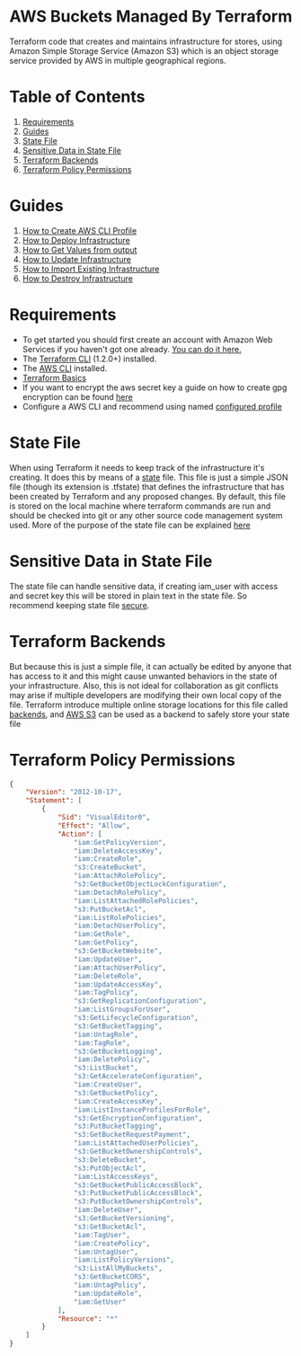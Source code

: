 # AWS Buckets Managed By Terraform
Terraform code that creates and maintains infrastructure for stores, using Amazon Simple Storage Service (Amazon S3) which is an object storage service provided by AWS in multiple geographical regions.

# Table of Contents
1. [Requirements](#requirements)
2. [Guides](#guides)
3. [State File](#state-file)
5. [Sensitive Data in State File](#densitive-data-in-ftate-file)
6. [Terraform Backends](#terraform-backends)
7. [Terraform Policy Permissions](#terraform-policy-permissions)

# Guides
1. [How to Create AWS CLI Profile](Configure_AWS_CLI_Profile.md)
2. [How to Deploy Infrastructure](Create_Infrastructure.md)
3. [How to Get Values from output](Get_Outputs.md)
4. [How to Update Infrastructure](Update_Infrastructure.md)
5. [How to Import Existing Infrastructure](Import_Infrastructure.md)
6. [How to Destroy Infrastructure](Destroy_Infrastructure.md)


# Requirements
* To get started you should first create an account with Amazon Web Services if you haven't got one already. [You can do it here.][signup]
* The [Terraform CLI][terraform-install] (1.2.0+) installed.
* The [AWS CLI][aws-cli-install] installed.
* [Terraform Basics][terraform-build-infrastructure]
* If you want to encrypt the aws secret key a guide on how to create gpg encryption can be found [here][gpg-guide] 
* Configure a AWS CLI and recommend using  named [configured profile][named-profiles]

[signup]:https://portal.aws.amazon.com/billing/signup/iam?#/account
[aws-cli-install]:https://docs.aws.amazon.com/cli/latest/userguide/getting-started-install.html
[terraform-install]:https://developer.hashicorp.com/terraform/tutorials/aws-get-started/install-cli
[terraform-build-infrastructure]:https://developer.hashicorp.com/terraform/tutorials/aws-get-started/aws-build
[gpg-guide]:https://menendezjaume.com/post/gpg-encrypt-terraform-secrets/
[named-profiles]:https://docs.aws.amazon.com/cli/latest/userguide/cli-configure-files.html#cli-configure-files-methods
[state]:https://developer.hashicorp.com/terraform/language/state
[state-purpose]:https://developer.hashicorp.com/terraform/language/state/purpose
[sensitive-data]:https://developer.hashicorp.com/terraform/language/state/sensitive-data
[s3-backend]:https://developer.hashicorp.com/terraform/language/settings/backends/s3
[backend]:https://developer.hashicorp.com/terraform/language/settings/backends/configuration
# State File
When using Terraform it needs to keep track of the infrastructure it's creating. It does this by means of a [state][state] file. This file is just a simple JSON file (though its extension is .tfstate) that defines the infrastructure that has been created by Terraform and any proposed changes. By default, this file is stored on the local machine where terraform commands are run and should be checked into git or any other source code management system used. More of the purpose of the state file can be explained [here][state-purpose]

# Sensitive Data in State File
The state file can handle sensitive data, if creating iam_user with access and secret key this will be stored in plain text in the state file. So recommend keeping state file [secure][sensitive-data]. 

# Terraform Backends
But because this is just a simple file, it can actually be edited by anyone that has access to it and this might cause unwanted behaviors in the state of your infrastructure. Also, this is not ideal for collaboration as git conflicts may arise if multiple developers are modifying their own local copy of the file. Terraform introduce multiple online storage locations for this file called [backends][backend], and [AWS S3][s3-backend] can be used as a backend to safely store your state file

# Terraform Policy Permissions
```json
{
    "Version": "2012-10-17",
    "Statement": [
        {
            "Sid": "VisualEditor0",
            "Effect": "Allow",
            "Action": [
                "iam:GetPolicyVersion",
                "iam:DeleteAccessKey",
                "iam:CreateRole",
                "s3:CreateBucket",
                "iam:AttachRolePolicy",
                "s3:GetBucketObjectLockConfiguration",
                "iam:DetachRolePolicy",
                "iam:ListAttachedRolePolicies",
                "s3:PutBucketAcl",
                "iam:ListRolePolicies",
                "iam:DetachUserPolicy",
                "iam:GetRole",
                "iam:GetPolicy",
                "s3:GetBucketWebsite",
                "iam:UpdateUser",
                "iam:AttachUserPolicy",
                "iam:DeleteRole",
                "iam:UpdateAccessKey",
                "iam:TagPolicy",
                "s3:GetReplicationConfiguration",
                "iam:ListGroupsForUser",
                "s3:GetLifecycleConfiguration",
                "s3:GetBucketTagging",
                "iam:UntagRole",
                "iam:TagRole",
                "s3:GetBucketLogging",
                "iam:DeletePolicy",
                "s3:ListBucket",
                "s3:GetAccelerateConfiguration",
                "iam:CreateUser",
                "s3:GetBucketPolicy",
                "iam:CreateAccessKey",
                "iam:ListInstanceProfilesForRole",
                "s3:GetEncryptionConfiguration",
                "s3:PutBucketTagging",
                "s3:GetBucketRequestPayment",
                "iam:ListAttachedUserPolicies",
                "s3:GetBucketOwnershipControls",
                "s3:DeleteBucket",
                "s3:PutObjectAcl",
                "iam:ListAccessKeys",
                "s3:GetBucketPublicAccessBlock",
                "s3:PutBucketPublicAccessBlock",
                "s3:PutBucketOwnershipControls",
                "iam:DeleteUser",
                "s3:GetBucketVersioning",
                "s3:GetBucketAcl",
                "iam:TagUser",
                "iam:CreatePolicy",
                "iam:UntagUser",
                "iam:ListPolicyVersions",
                "s3:ListAllMyBuckets",
                "s3:GetBucketCORS",
                "iam:UntagPolicy",
                "iam:UpdateRole",
                "iam:GetUser"
            ],
            "Resource": "*"
        }
    ]
}
```